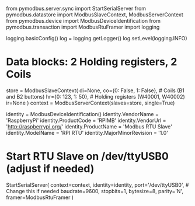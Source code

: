 from pymodbus.server.sync import StartSerialServer
from pymodbus.datastore import ModbusSlaveContext, ModbusServerContext
from pymodbus.device import ModbusDeviceIdentification
from pymodbus.transaction import ModbusRtuFramer
import logging

logging.basicConfig()
log = logging.getLogger()
log.setLevel(logging.INFO)

# Data blocks: 2 Holding registers, 2 Coils
store = ModbusSlaveContext(
    di=None,
    co={0: False, 1: False},        # Coils (B1 and B2 buttons)
    hr={0: 123, 1: 50},             # Holding registers (W40001, W40002)
    ir=None
)
context = ModbusServerContext(slaves=store, single=True)

identity = ModbusDeviceIdentification()
identity.VendorName = 'RaspberryPi'
identity.ProductCode = 'RPIMB'
identity.VendorUrl = 'http://raspberrypi.org/'
identity.ProductName = 'Modbus RTU Slave'
identity.ModelName = 'RPI RTU'
identity.MajorMinorRevision = '1.0'

# Start RTU Slave on /dev/ttyUSB0 (adjust if needed)
StartSerialServer(
    context=context,
    identity=identity,
    port='/dev/ttyUSB0',     # Change this if needed
    baudrate=9600,
    stopbits=1,
    bytesize=8,
    parity='N',
    framer=ModbusRtuFramer
)
